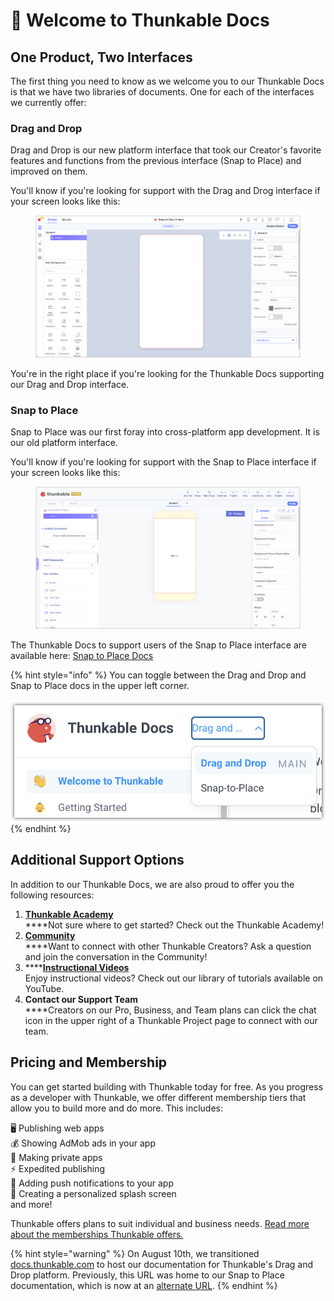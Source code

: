 # 👋 Welcome to Thunkable Docs

## One Product, Two Interfaces

The first thing you need to know as we welcome you to our Thunkable Docs is that we have two libraries of documents. One for each of the interfaces we currently offer:

### **Drag and Drop**&#x20;

Drag and Drop is our new platform interface that took our Creator's favorite features and functions from the previous interface (Snap to Place) and improved on them.

You'll know if you're looking for support with the Drag and Drog interface if your screen looks like this:

<figure><img src=".gitbook/assets/DND project.png" alt=""><figcaption></figcaption></figure>

You're in the right place if you're looking for the Thunkable Docs supporting our Drag and Drop interface.

### **Snap to Place**

Snap to Place was our first foray into cross-platform app development. It is our old platform interface.&#x20;

You'll know if you're looking for support with the Snap to Place interface if your screen looks like this:

<figure><img src=".gitbook/assets/STP Project.png" alt=""><figcaption></figcaption></figure>

The Thunkable Docs to support users of the Snap to Place interface are available here: [Snap to Place Docs](https://docs.thunkable.com/v/snap-to-place/)

{% hint style="info" %}
You can toggle between the Drag and Drop and Snap to Place docs in the upper left corner. \
\
![](<.gitbook/assets/image (8) (1).png>)
{% endhint %}

## Additional Support Options

In addition to our Thunkable Docs, we are also proud to offer you the following resources:

1. ****[**Thunkable Academy**](https://academy.thunkable.com/)****\
   ****Not sure where to get started? Check out the Thunkable Academy!
2. ****[**Community**](https://community.thunkable.com/)****\
   ****Want to connect with other Thunkable Creators? Ask a question and join the conversation in the Community!
3. ****[**Instructional Videos**](https://www.youtube.com/channel/UCTVZRyybOCDBL2zLXSeQVsw)\
   Enjoy instructional videos? Check out our library of tutorials available on YouTube.
4. **Contact our Support Team**\
   ****Creators on our Pro, Business, and Team plans can click the chat icon in the upper right of a Thunkable Project page to connect with our team.&#x20;

## Pricing and Membership

You can get started building with Thunkable today for free. As you progress as a developer with Thunkable, we offer different membership tiers that allow you to build more and do more. This includes:

🖥️ Publishing web apps\
💰 Showing AdMob ads in your app\
🙈 Making private apps\
⚡ Expedited publishing\
📢 Adding push notifications to your app\
📱 Creating a personalized splash screen\
and more!

Thunkable offers plans to suit individual and business needs. [Read more about the memberships Thunkable offers.](https://thunkable.com/#/pricing)



{% hint style="warning" %}
On August 10th, we transitioned [docs.thunkable.com](https://docs.thunkable.com) to host our documentation for Thunkable's Drag and Drop platform. Previously, this URL was home to our Snap to Place documentation, which is now at an [alternate URL](https://docs.thunkable.com/v/snap-to-place).
{% endhint %}
